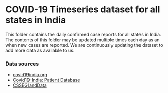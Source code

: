 # COVID-19 Timeseries dataset for all states in India

This folder contains the daily confirmed case reports for all states in India. The contents of this folder may be updated multiple times each day as an when new cases are reported. We are continuously updating the dataset to add more data as available to us.

### Data sources

* [covid19india.org](https://www.covid19india.org/)
* [Covid19-India: Patient Database](https://docs.google.com/spreadsheets/d/e/2PACX-1vSc_2y5N0I67wDU38DjDh35IZSIS30rQf7_NYZhtYYGU1jJYT6_kDx4YpF-qw0LSlGsBYP8pqM_a1Pd/pubhtml#)
* [CSSEGIandData](https://github.com/CSSEGISandData/COVID-19)